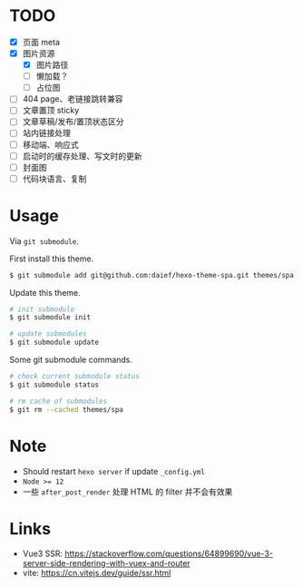 # TODO

- [x] 页面 meta
- [x] 图片资源
  - [x] 图片路径
  - [ ] 懒加载？
  - [ ] 占位图
- [ ] 404 page、老链接跳转兼容
- [ ] 文章置顶 sticky
- [ ] 文章草稿/发布/置顶状态区分
- [ ] 站内链接处理
- [ ] 移动端、响应式
- [ ] 启动时的缓存处理、写文时的更新
- [ ] 封面图
- [ ] 代码块语言、复制

# Usage

Via `git submodule`.

First install this theme.

```bash
$ git submodule add git@github.com:daief/hexo-theme-spa.git themes/spa
```

Update this theme.

```bash
# init submodule
$ git submodule init

# update submodules
$ git submodule update
```

Some git submodule commands.

```bash
# check current submodule status
$ git submodule status

# rm cache of submodules
$ git rm --cached themes/spa

```

# Note

- Should restart `hexo server` if update `_config.yml`
- `Node >= 12`
- 一些 `after_post_render` 处理 HTML 的 filter 并不会有效果

# Links

- Vue3 SSR: <https://stackoverflow.com/questions/64899690/vue-3-server-side-rendering-with-vuex-and-router>
- vite: <https://cn.vitejs.dev/guide/ssr.html>

